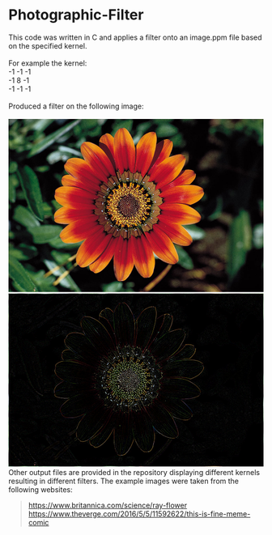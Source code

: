 # Photographic-Filter
This code was written in C and applies a filter onto an image.ppm file based on the specified kernel. </br>
</br>
For example the kernel: </br>
-1 -1 -1 </br>
-1  8 -1 </br>
-1 -1 -1 </br> </br>
Produced a filter on the following image: </br>
</br>
![flower.jpg](flower.jpg)
</br>
![output.jpg](output.jpg) </br>
Other output files are provided in the repository displaying different kernels resulting in different filters.
The example images were taken from the following websites: </br>
> https://www.britannica.com/science/ray-flower </br>
> https://www.theverge.com/2016/5/5/11592622/this-is-fine-meme-comic </br>

